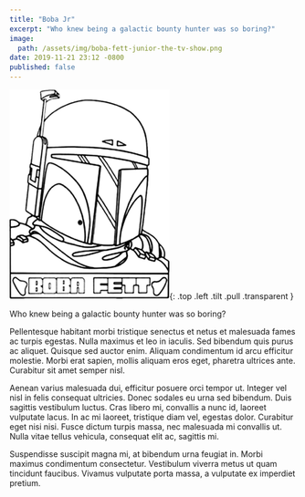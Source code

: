 ```yaml
---
title: "Boba Jr"
excerpt: "Who knew being a galactic bounty hunter was so boring?"
image:
  path: /assets/img/boba-fett-junior-the-tv-show.png
date: 2019-11-21 23:12 -0800
published: false
---
```


![Boba Fett](/assets/img/boba-fett-junior-the-tv-show.png){: .top .left .tilt .pull .transparent }

Who knew being a galactic bounty hunter was so boring?

Pellentesque habitant morbi tristique senectus et netus et malesuada fames ac turpis egestas. Nulla maximus et leo in iaculis. Sed bibendum quis purus ac aliquet. Quisque sed auctor enim. Aliquam condimentum id arcu efficitur molestie. Morbi erat sapien, mollis aliquam eros eget, pharetra ultrices ante. Curabitur sit amet semper nisl.

Aenean varius malesuada dui, efficitur posuere orci tempor ut. Integer vel nisl in felis consequat ultricies. Donec sodales eu urna sed bibendum. Duis sagittis vestibulum luctus. Cras libero mi, convallis a nunc id, laoreet vulputate lacus. In ac mi laoreet, tristique diam vel, egestas dolor. Curabitur eget nisi nisi. Fusce dictum turpis massa, nec malesuada mi convallis ut. Nulla vitae tellus vehicula, consequat elit ac, sagittis mi.

Suspendisse suscipit magna mi, at bibendum urna feugiat in. Morbi maximus condimentum consectetur. Vestibulum viverra metus ut quam tincidunt faucibus. Vivamus vulputate porta massa, a vulputate ex imperdiet pretium.
